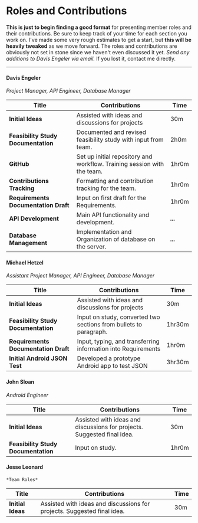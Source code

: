 Roles and Contributions
======

**This is just to begin finding a good format** for presenting member roles and their contributions. Be sure to keep track of your time for each section you work on. I've made some very rough estimates to get a start, but **this will be heavily tweaked** as we move forward. The roles and contributions are obviously not set in stone since we haven't even discussed it yet. *Send any additions to Davis Engeler via email.* If you lost it, contact me directly.


-------

#### Davis Engeler

*Project Manager, API Engineer, Database Manager* 

| Title | Contributions | Time |
|---|---|---|
| **Initial Ideas** | Assisted with ideas and discussions for projects | 30m |
| **Feasibility Study Documentation** | Documented and revised feasibility study with input from team.  | 2h0m |
| **GitHub** | Set up initial repository and workflow. Training session with the team. | 1hr0m |
| **Contributions Tracking** | Formatting and contribution tracking for the team. | 1hr0m |
| **Requirements Documentation Draft** | Input on first draft for the Requirements. | 1hr0m |
| **API Development** | Main API functionality and development. | ***...*** |
| **Database Management** | Implementation and Organization of database on the server. | ***...*** |



#### Michael Hetzel

*Assistant Project Manager, API Engineer, Database Manager*

| Title | Contributions | Time |
|---|---|---|
| **Initial Ideas** | Assisted with ideas and discussions for projects | 30m |
| **Feasibility Study Documentation** | Input on study, converted two sections from bullets to paragraph. | 1hr30m |
| **Requirements Documentation Draft** | Input, typing, and transferring information into Requirements | 1hr0m |
| **Initial Android JSON Test** | Developed a prototype Android app to test JSON | 3hr30m |


#### John Sloan

*Android Engineer* 

| Title | Contributions | Time |
|---|---|---|
| **Initial Ideas** | Assisted with ideas and discussions for projects. Suggested final idea. | 30m |
| **Feasibility Study Documentation** | Input on study. | 1hr0m |

#### Jesse Leonard

	*Team Roles* 

| Title | Contributions | Time |
|---|---|---|
| **Initial Ideas** | Assisted with ideas and discussions for projects. Suggested final idea. | 30m |